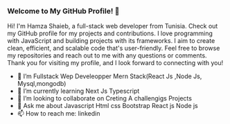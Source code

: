 ### Welcome to My GitHub Profile! 👋

Hi! I'm Hamza Shaieb, a full-stack web developer from Tunisia. Check out my GitHub profile for my projects and contributions. I love programming with JavaScript and building projects with its frameworks. I aim to create clean, efficient, and scalable code that's user-friendly. Feel free to browse my repositories and reach out to me with any questions or comments. Thank you for visiting my profile, and I look forward to connecting with you!



- 🔭 I’m Fullstack Wep Develeopper Mern Stack(React Js ,Node Js, Mysql,mongodb)
- 🌱 I’m currently learning Next Js Typescript
- 👯 I’m looking to collaborate on Creting A challengigs Projects
- 💬 Ask me about Javascript Html css Bootstrap React js Node js  
- 📫 How to reach me: 
linkedin
